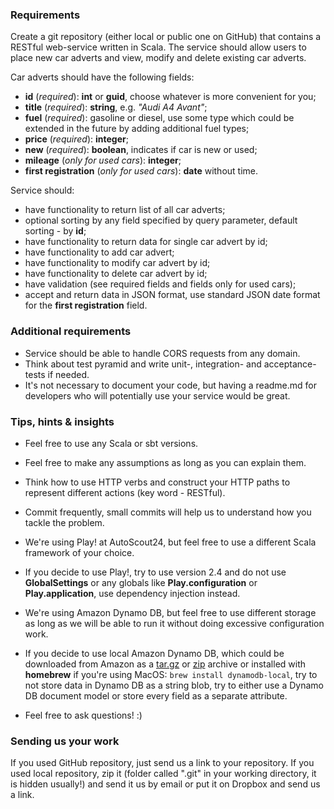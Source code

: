 ### Requirements

Create a git repository (either local or public one on GitHub) that
contains a RESTful web-service written in Scala. The service should
allow users to place new car adverts and view, modify and delete
existing car adverts.

Car adverts should have the following fields:
 * **id** (_required_): **int** or **guid**, choose whatever is more convenient for you;
 * **title** (_required_): **string**, e.g. _"Audi A4 Avant"_;
 * **fuel** (_required_): gasoline or diesel, use some type which could be extended in the future by adding additional fuel types;
 * **price** (_required_): **integer**;
 * **new** (_required_): **boolean**, indicates if car is new or used;
 * **mileage** (_only for used cars_): **integer**;
 * **first registration** (_only for used cars_): **date** without time.

Service should:

 * have functionality to return list of all car adverts;
 * optional sorting by any field specified by query parameter, default sorting - by **id**;
 * have functionality to return data for single car advert by id;
 * have functionality to add car advert;
 * have functionality to modify car advert by id;
 * have functionality to delete car advert by id;
 * have validation (see required fields and fields only for used cars);
 * accept and return data in JSON format, use standard JSON date 
 format for the **first registration** field. 

### Additional requirements

 * Service should be able to handle CORS requests from any domain.
 * Think about test pyramid and write unit-, integration- and acceptance-tests if needed.
 * It's not necessary to document your code, but having a readme.md 
 for developers who will potentially use your service would be great.

### Tips, hints & insights

 * Feel free to use any Scala or sbt versions.
 
 * Feel free to make any assumptions as long as you can explain them.

 * Think how to use HTTP verbs and construct your HTTP paths to represent different actions (key word - RESTful).

 * Commit frequently, small commits will help us to understand how you tackle the problem.

 * We're using Play! at AutoScout24, but feel free to use a different Scala framework of your choice.
 
 * If you decide to use Play!, try to use version 2.4 and do not use **GlobalSettings** 
 or any globals like **Play.configuration** or **Play.application**, use dependency injection instead.

 * We're using Amazon Dynamo DB, but feel free to use different storage as long as we will be able to run it without doing excessive configuration work.

  * If you decide to use local Amazon Dynamo DB, which could be downloaded from Amazon as a 
  [tar.gz](http://dynamodb-local.s3-website-us-west-2.amazonaws.com/dynamodb_local_latest.tar.gz) or
  [zip](http://dynamodb-local.s3-website-us-west-2.amazonaws.com/dynamodb_local_latest.zip) archive or
  installed with **homebrew** if you're using MacOS: ```brew install dynamodb-local```,
  try to not store data in Dynamo DB as a string blob, 
  try to either use a Dynamo DB document model or store every field as a separate attribute.

  * Feel free to ask questions! :)

### Sending us your work

If you used GitHub repository, just send us a link to your
repository. If you used local repository, zip it (folder called ".git" in your
working directory, it is hidden usually!) and send it us by email or
put it on Dropbox and send us a link.
